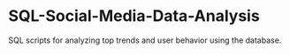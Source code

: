 # SQL-Social-Media-Data-Analysis
SQL scripts for analyzing top trends and user behavior using the database. 
